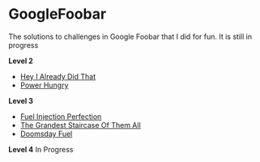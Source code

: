 # GoogleFoobar
The solutions to challenges in Google Foobar that I did for fun.
It is still in progress

**Level 2**
* [Hey I Already Did That](https://github.com/pallaviaythaswathi/GoogleFoobar/tree/master/hey_I_already_did_that)
* [Power Hungry](https://github.com/pallaviaythaswathi/GoogleFoobar/tree/master/power_hungry)

**Level 3**
* [Fuel Injection Perfection](https://github.com/pallaviaythaswathi/GoogleFoobar/tree/master/fuel_injection_perfection)
* [The Grandest Staircase Of Them All](https://github.com/pallaviaythaswathi/GoogleFoobar/tree/master/the_grandest_staircase_of_them_all)
* [Doomsday Fuel](https://github.com/pallaviaythaswathi/GoogleFoobar/tree/master/doomsday_fuel)

**Level 4**
In Progress
